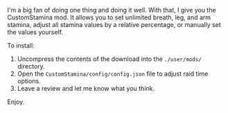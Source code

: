I'm a big fan of doing one thing and doing it well. With that, I give you the CustomStamina mod. It allows you to set unlimited breath, leg, and arm stamina, adjust all stamina values by a relative percentage, or manually set the values yourself.

To install:

1. Uncompress the contents of the download into the `./user/mods/` directory.
2. Open the `CustomStamina/config/config.json` file to adjust raid time options.
3. Leave a review and let me know what you think.

Enjoy.